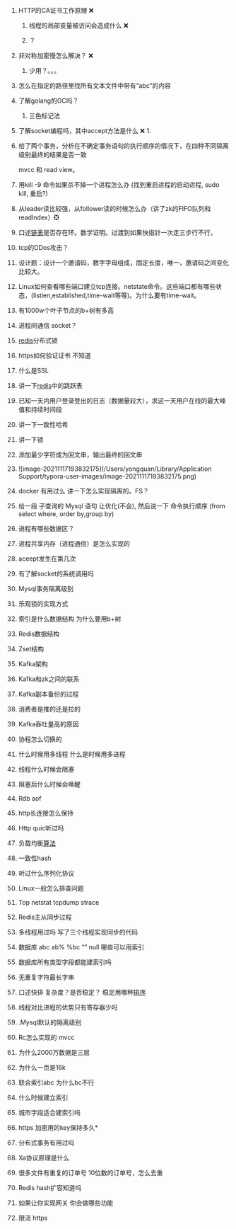 1. HTTP的CA证书工作原理 ❌

   1. 线程的局部变量被访问会造成什么 ❌

   1. ？

2. 非对称加密慢怎么解决？ ❌
   1. 少用？。。。

3. 怎么在指定的路径里找所有文本文件中带有“abc”的内容 

4. 了解golang的GC吗？ 
    1. 三色标记法

5. 了解socket编程吗，其中accept方法是什么 ❌
   1. 

6. 给了两个事务，分析在不确定事务语句的执行顺序的情况下，在四种不同隔离级别最终的结果是否一致

   mvcc 和 read view。

7. 用kill -9 命令如果杀不掉一个进程怎么办 (找到重启进程的启动进程, sudo kill, 重启?)

8. 从leader读比较强，从follower读的时候怎么办（讲了zk的FIFO队列和readIndex）❎

9. 口述[链表]()是否存在环。数学证明。过渡到如果快指针一次走三步行不行。 

10. tcp的DDos攻击？ 

11. 设计题：设计一个邀请码，数字字母组成，固定长度，唯一，邀请码之间变化比较大。

12. Linux如何查看哪些端口建立tcp连接。netstate命令。这些端口都有哪些状态，(listien,established,time-wait等等)。为什么要有time-wait。 

13. 有1000w个叶子节点的b+树有多高 

14. 进程间通信 socket？

15. [redis]()分布式锁 

16. https如何验证证书 不知道

17. 什么是SSL 

18. 讲一下[redis]()中的跳跃表 

19. 已知一天内用户登录登出的日志（数据量较大），求这一天用户在线的最大峰值和持续时间段 

20. 讲一下一致性哈希 

21. 讲一下锁 

22. 添加最少字符成为回文串，输出最终的回文串 

23. ![image-20211117193832175](/Users/yongquan/Library/Application Support/typora-user-images/image-20211117193832175.png)

24. docker 有用过么 讲一下怎么实现隔离的。FS？

25. 给一段 子查询的 Mysql 语句 让优化(不会), 然后说一下 命令执行顺序 (from select where, order by,group by)

26. 进程有哪些数据区？

27. 进程共享内存（进程通信）是怎么实现的

28. aceept发生在第几次

29. 有了解socket的系统调用吗

30. Mysql事务隔离级别

31. 乐观锁的实现方式

32. 索引是什么数据结构 为什么要用b+树

33. Redis数据结构

34. Zset结构

35. Kafka架构

36. Kafka和zk之间的联系

37. Kafka副本备份的过程

38. 消费者是推的还是拉的

39. Kafka吞吐量高的原因

40. 协程怎么切换的

41. 什么时候用多线程 什么是时候用多进程

42. 线程什么时候会阻塞

43. 阻塞后什么时候会唤醒

44. Rdb aof

45. http长连接怎么保持

46. Http quic听过吗

47. 负载均衡[算法]()

48. 一致性hash

49. 听过什么序列化协议

50. Linux一般怎么排查问题

51. Top netstat tcpdump strace

52. Redis主从同步过程

53. 多线程用过吗 写了三个线程实现同步的代码

54. 数据库 abc ab% %bc “” null 哪些可以用索引

55. 数据库所有类型字段都能建索引吗

56. 无重复字符最长字串

57. 口述快排 复杂度？是否稳定？ 稳定用哪种[排序]()

58. 线程对比进程的优势只有寄存器少吗

59. .Mysql默认的隔离级别

60. Rc怎么实现的 mvcc

61. 为什么2000万数据是三层

62. 为什么一页是16k

63. 联合索引abc 为什么bc不行

64. 什么时候建立索引

65. 城市字段适合建索引吗

66. https 加密用的key保持多久*

67. 分布式事务有用过吗

68. Xa协议原理是什么

69. 很多文件有重复的订单号 10位数的订单号，怎么去重

70. Redis hash扩容知道吗

71. 如果让你实现网关 你会做哪些功能

72. 限流 https